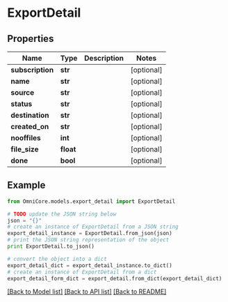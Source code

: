 # ExportDetail


## Properties
Name | Type | Description | Notes
------------ | ------------- | ------------- | -------------
**subscription** | **str** |  | [optional] 
**name** | **str** |  | [optional] 
**source** | **str** |  | [optional] 
**status** | **str** |  | [optional] 
**destination** | **str** |  | [optional] 
**created_on** | **str** |  | [optional] 
**nooffiles** | **int** |  | [optional] 
**file_size** | **float** |  | [optional] 
**done** | **bool** |  | [optional] 

## Example

```python
from OmniCore.models.export_detail import ExportDetail

# TODO update the JSON string below
json = "{}"
# create an instance of ExportDetail from a JSON string
export_detail_instance = ExportDetail.from_json(json)
# print the JSON string representation of the object
print ExportDetail.to_json()

# convert the object into a dict
export_detail_dict = export_detail_instance.to_dict()
# create an instance of ExportDetail from a dict
export_detail_form_dict = export_detail.from_dict(export_detail_dict)
```
[[Back to Model list]](../README.md#documentation-for-models) [[Back to API list]](../README.md#documentation-for-api-endpoints) [[Back to README]](../README.md)


